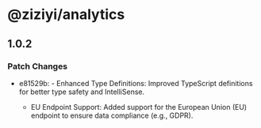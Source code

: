 # @ziziyi/analytics

## 1.0.2

### Patch Changes

- e81529b: - Enhanced Type Definitions: Improved TypeScript definitions for better type safety and IntelliSense.

  - EU Endpoint Support: Added support for the European Union (EU) endpoint to ensure data compliance (e.g., GDPR).

